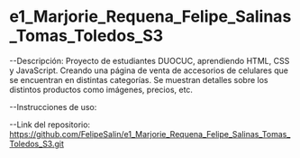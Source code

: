 # e1_Marjorie_Requena_Felipe_Salinas_Tomas_Toledos_S3

--Descripción:
Proyecto de estudiantes DUOCUC, aprendiendo HTML, CSS y JavaScript.
Creando una página de venta de accesorios de celulares que se encuentran en distintas categorías. Se muestran detalles sobre los distintos productos como imágenes, precios, etc.

--Instrucciones de uso:


--Link del repositorio: https://github.com/FelipeSalin/e1_Marjorie_Requena_Felipe_Salinas_Tomas_Toledos_S3.git